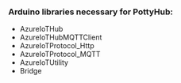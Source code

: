 ### Arduino libraries necessary for PottyHub:
- AzureIoTHub
- AzureIoTHubMQTTClient
- AzureIoTProtocol_Http
- AzureIoTProtocol_MQTT
- AzureIoTUtility
- Bridge
